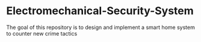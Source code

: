 # Electromechanical-Security-System
The goal of this repository is to design and implement a smart home system to counter new crime tactics
